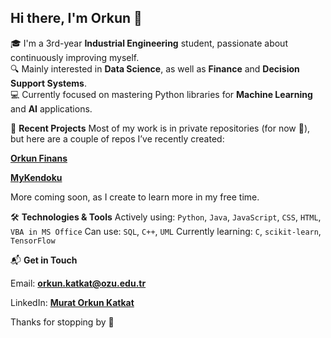 ## Hi there, I'm Orkun 👋

🎓 I'm a 3rd-year **Industrial Engineering** student, passionate about continuously improving myself.  
🔍 Mainly interested in **Data Science**, as well as **Finance** and **Decision Support Systems**.  
💻 Currently focused on mastering Python libraries for **Machine Learning** and **AI** applications.


🚀 **Recent Projects**
Most of my work is in private repositories (for now 👀), but here are a couple of repos I’ve recently created:

[**Orkun Finans**](https://orkunfinans.netlify.app/)

[**MyKendoku**](https://mykendoku.netlify.app/)

More coming soon, as I create to learn more in my free time.


🛠️ **Technologies & Tools**
Actively using: `Python`, `Java`, `JavaScript`, `CSS`, `HTML`, `VBA in MS Office`
Can use: `SQL`, `C++`, `UML`
Currently learning: `C`, `scikit-learn`, `TensorFlow`


📬 **Get in Touch**

Email: **orkun.katkat@ozu.edu.tr**

LinkedIn: [**Murat Orkun Katkat**](https://www.linkedin.com/in/murat-orkun-katkat-bbbb36263)

Thanks for stopping by 🙌

